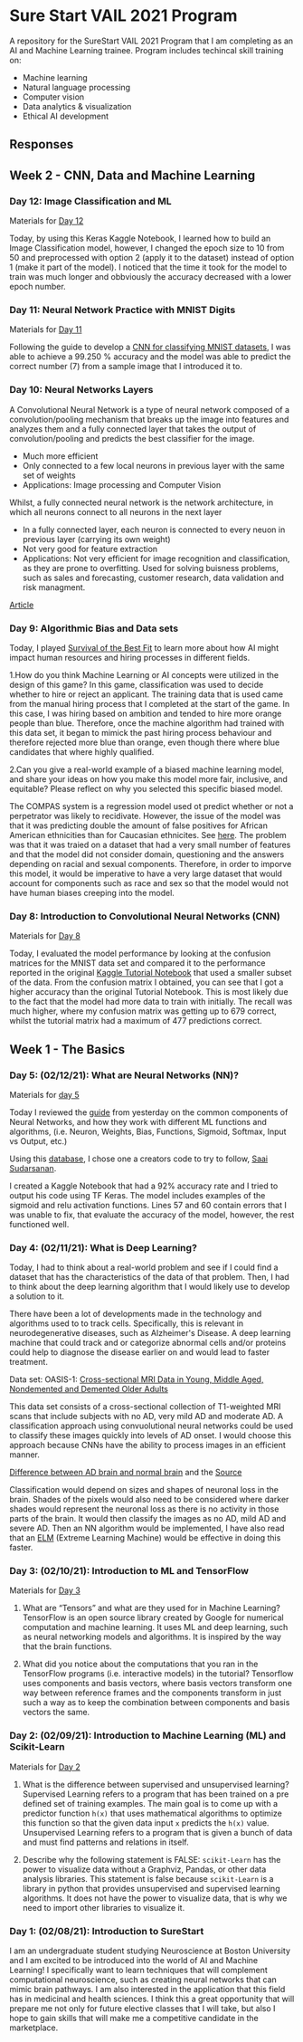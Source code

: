 # Sure Start VAIL 2021 Program
A repository for the SureStart VAIL 2021 Program that I am completing as an AI and Machine Learning trainee. 
Program includes techincal skill training on:
- Machine learning
- Natural language processing
- Computer vision
- Data analytics & visualization
- Ethical AI development

## Responses

## Week 2 - CNN, Data and Machine Learning

### Day 12: Image Classification and ML

Materials for [Day 12](https://github.com/myriaambp/SureStart-VAIL/tree/main/Day%2012%20-%20Image%20Classification%20and%20ML)

Today, by using this Keras Kaggle Notebook, I learned how to build an Image Classification model, however, I changed the epoch size to 10 from 50 and preprocessed with option 2 (apply it to the dataset) instead of option 1 (make it part of the model). I noticed that the time it took for the model to train was much longer and obbviously the accuracy decreased with a lower epoch number.

### Day 11: Neural Network Practice with MNIST Digits

Materials for [Day 11](https://github.com/myriaambp/SureStart-VAIL/tree/main/Day%2011%20-%20Neural%20Network%20Practice%20with%20MNIST%20Digits)

Following the guide to develop a [CNN for classifying MNIST datasets](https://machinelearningmastery.com/how-to-develop-a-convolutional-neural-network-from-scratch-for-mnist-handwritten-digit-classification/), I was able to achieve a 99.250 % accuracy and the model was able to predict the correct number (7) from a sample image that I introduced it to.

### Day 10: Neural Networks Layers

A Convolutional Neural Network is a type of neural network composed of a convolution/pooling mechanism that breaks up the image into features and analyzes them and a fully connected layer that takes the output of convolution/pooling and predicts the best classifier for the image.
- Much more efficient
- Only connected to a few local neurons in previous layer with the same set of weights
- Applications: Image processing and Computer Vision

Whilst, a fully connected neural network is the network architecture, in which all neurons connect to all neurons in the next layer
- In a fully connected layer, each neuron is connected to every neuon in previous layer (carrying its own weight)
- Not very good for feature extraction
- Applications: Not very efficient for image recognition and classification, as they are prone to overfitting. Used for solving buisness problems, such as sales and forecasting, customer research, data validation and risk managment.

[Article](https://missinglink.ai/guides/convolutional-neural-networks/fully-connected-layers-convolutional-neural-networks-complete-guide/#section3)

### Day 9: Algorithmic Bias and Data sets

Today, I played [Survival of the Best Fit](https://www.survivalofthebestfit.com) to learn more about how AI might impact human resources and hiring processes in different fields.

1.How do you think Machine Learning or AI concepts were utilized in the design of this game?
In this game, classification was used to decide whether to hire or reject an applicant. The training data that is used came from the manual hiring process that I completed at the start of the game. In this case, I was hiring based on ambition and tended to hire more orange people than blue. Therefore, once the machine algorithm had trained with this data set, it began to mimick the past hiring process behaviour and therefore rejected more blue than orange, even though there where blue candidates that where highly qualified. 

2.Can you give a real-world example of a biased machine learning model, and share your ideas on how you make this model more fair, inclusive, and equitable? Please reflect on why you selected this specific biased model.

The COMPAS system is a regression model used ot predict whether or not a perpetrator was likely to recidivate. However, the issue of the model was that it was predicting double the amount of false positives for African American ethnicities than for Caucasian ethnicites. See [here](https://aibusiness.com/document.asp?doc_id=761095). The problem was that it was traied on a dataset that had a very small number of features and that the model did not consider domain, questioning and the answers depending on racial and sexual components. Therefore, in order to imporve this model, it would be imperative to have a very large dataset that would account for components such as race and sex so that the model would not have human biases creeping into the model.

### Day 8: Introduction to Convolutional Neural Networks (CNN)

Materials for [Day 8](https://github.com/myriaambp/SureStart-VAIL/tree/main/Day%208%20-%20Introduction%20to%20Convolutional%20Neural%20Networks%20(CNN))

Today, I evaluated the model performance by looking at the confusion matrices for the MNIST data set and compared it to the performance reported in the original [Kaggle Tutorial Notebook](https://www.kaggle.com/kanncaa1/convolutional-neural-network-cnn-tutorial) that used a smaller subset of the data. From the confusion matrix I obtained, you can see that I got a higher accuracy than the original Tutorial Notebook. This is most likely due to the fact that the model had more data to train with initially.
The recall was much higher, where my confusion matrix was getting up to 679 correct, whilst the tutorial matrix had a maximum of 477 predictions correct.


## Week 1 - The Basics

### Day 5: (02/12/21): What are Neural Networks (NN)?

Materials for [day 5](https://github.com/myriaambp/SureStart-VAIL/tree/main/Day%205%20-%20What%20are%20Neural%20Networks)

Today I reviewed the [guide](https://serokell.io/blog/deep-learning-and-neural-network-guide) from yesterday on the common components of Neural Networks, and how they work with different ML functions and algorithms, (i.e. Neuron, Weights, Bias, Functions, Sigmoid, Softmax, Input vs Output, etc.)

Using this [database](https://www.kaggle.com/rmisra/news-headlines-dataset-for-sarcasm-detection), I chose one a creators code to try to follow, [Saai Sudarsanan](https://www.kaggle.com/saaisudarsanand/sarcasm-detection-using-tf-keras). 

I created a Kaggle Notebook that had a 92% accuracy rate and I tried to output his code using TF Keras. The model includes examples of the sigmoid and relu activation functions. Lines 57 and 60 contain errors that I was unable to fix, that evaluate the accuracy of the model, however, the rest functioned well.

### Day 4: (02/11/21): What is Deep Learning?

Today, I had to think about a real-world problem and see if I could find a dataset that has the characteristics of the data of that problem. Then, I had to think about the deep learning algorithm that I would likely use to develop a solution to it. 

There have been a lot of developments made in the technology and algorithms used to to track cells. Specifically, this is relevant in neurodegenerative diseases, such as Alzheimer's Disease. A deep learning machine that could track and or categorize abnormal cells and/or proteins could help to diagnose the disease earlier on and would lead to faster treatment. 

Data set: OASIS-1: [Cross-sectional MRI Data in Young, Middle Aged, Nondemented and Demented Older Adults](https://www.oasis-brains.org)

This data set consists of a cross-sectional collection of T1-weighted MRI scans that include subjects with no AD, very mild AD and moderate AD. A classification approach using convuolutional neural networks could be used to classify these images quickly into levels of AD onset. I would choose this approach because CNNs have the ability to process images in an efficient manner.

[Difference between AD brain and normal brain](https://core4.bmctoday.net/storage/images/1559306926-0619_CF3_Fig2.png) and the [Source](https://practicalneurology.com/articles/2019-june/brain-imaging-in-differential-diagnosis-of-dementia)

Classification would depend on sizes and shapes of neuronal loss in the brain. Shades of the pixels would also need to be considered where darker shades would represent the neuronal loss as there is no activity in those parts of the brain. It would then classify the images as no AD, mild AD and severe AD. Then an NN algorithm would be implemented, I have also read that an [ELM](https://ieeexplore.ieee.org/document/6583856) (Extreme Learning Machine) would be effective in doing this faster.

### Day 3: (02/10/21): Introduction to ML and TensorFlow

Materials for [Day 3](https://github.com/myriaambp/SureStart-VAIL/tree/main/Day%203%20-%20Introduction%20to%20ML%20and%20Tensor%20Flow)

1. What are “Tensors” and what are they used for in Machine Learning? 
TensorFlow is an open source library created by Google for numerical computation and machine learning. It uses ML and deep learning, such as neural networking models and algorithms. It is inspired by the way that the brain functions.

2. What did you notice about the computations that you ran in the TensorFlow
programs (i.e. interactive models) in the tutorial?
Tensorflow uses components and basis vectors, where basis vectors transform one way between reference frames and the components transform in just such a way as to keep the combination between components and basis vectors the same.


### Day 2: (02/09/21): Introduction to Machine Learning (ML) and Scikit-Learn

Materials for [Day 2](https://github.com/myriaambp/SureStart-VAIL/tree/main/Day%202%20-%20INTRODUCTION%20TO%20MACHINE%20LEARNING%20(ML)%20AND%20SCIKIT-LEARN)

1. What is the difference between supervised and unsupervised learning? 
Supervised Learning refers to a program that has been trained on a pre defined set of training examples. The main goal is to come up with a predictor function ```h(x)``` that uses mathematical algorithms to optimize this function so that the given data input ```x``` predicts the ```h(x)``` value.
Unsupervised Learning refers to a program that is given a bunch of data and must find patterns and relations in itself.

2. Describe why the following statement is FALSE: ```scikit-Learn``` has the power to visualize data without a Graphviz, Pandas, or other data analysis libraries.
This statement is false because ```scikit-Learn``` is a library in python that provides unsupervised and supervised learning algorithms. It does not have the power to visualize data, that is why we need to import other libraries to visualize it.

### Day 1: (02/08/21): Introduction to SureStart

I am an undergraduate student studying Neuroscience at Boston University and I am excited to be introduced into the world of AI and Machine Learning! I specifically want to learn techniques that will complement computational neuroscience, such as creating neural networks that can mimic brain pathways. I am also interested in the application that this field has in medicinal and health sciences. I think this a great opportunity that will prepare me not only for future elective classes that I will take, but also I hope to gain skills that will make me a competitive candidate in the marketplace.

